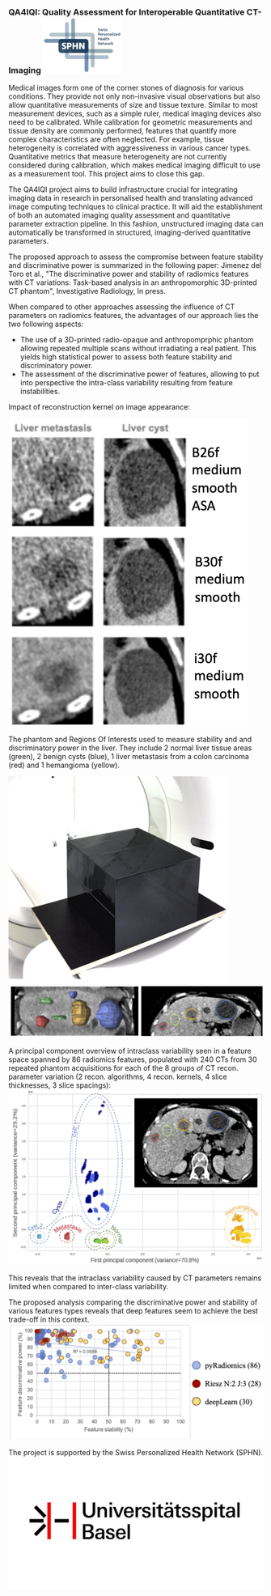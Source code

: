 ### QA4IQI: Quality Assessment for Interoperable Quantitative CT-Imaging                                   ![SPHN Logo](/SPHN-Logo-SIB-Colors-155x111.png)

Medical images form one of the corner stones of diagnosis for various conditions. They provide not only non-invasive visual observations but also allow quantitative measurements of size and tissue texture. Similar to most measurement devices, such as a simple ruler, medical imaging devices also need to be calibrated. While calibration for geometric measurements and tissue density are commonly performed, features that quantify more complex characteristics are often neglected. For example, tissue heterogeneity is correlated with aggressiveness in various cancer types. Quantitative metrics that measure heterogeneity are not currently considered during calibration, which makes medical imaging difficult to use as a measurement tool. This project aims to close this gap.

The QA4IQI project aims to build infrastructure crucial for integrating imaging data in research in personalised health and translating advanced image computing techniques to clinical practice. It will aid the establishment of both an automated imaging quality assessment and quantitative parameter extraction pipeline. In this fashion, unstructured imaging data can automatically be transformed in structured, imaging-derived quantitative parameters.

The proposed approach to assess the compromise between feature stability and discriminative power is summarized in the following paper: 
Jimenez del Toro et al., "The discriminative power and stability of radiomics features with CT variations: Task-based analysis in an anthropomorphic 3D-printed CT phantom", Investigative Radiology, In press.

When compared to other approaches assessing the influence of CT parameters on radiomics features, the advantages of our approach lies the two following aspects:
* The use of a 3D-printed radio-opaque and anthropomprphic phantom allowing repeated multiple scans without irradiating a real patient. This yields high statistical power to assess both feature stability and discriminatory power.
* The assessment of the discriminative power of features, allowing to put into perspective the intra-class variability resulting from feature instabilities.

Impact of reconstruction kernel on image appearance:

![Recon Kernel](/reconKernel.png)

The phantom and Regions Of Interests used to measure stability and and discriminatory power in the liver. They include 2 normal liver tissue areas (green), 2 benign cysts (blue), 1 liver metastasis from a colon carcinoma (red) and 1 hemangioma (yellow).

![phantom](/phantom.png)
![ROIs](/ROIs.png)

A principal component overview of intraclass variability seen in a feature space spanned by 86 radiomics features, populated with 240 CTs from 30 repeated phantom acquisitions for each of the 8 groups of CT recon. parameter variation (2 recon. algorithms, 4 recon. kernels, 4 slice thicknesses, 3 slice spacings):
![PCA](/PCA.png)

This reveals that the intraclass variability caused by CT parameters remains limited when compared to inter-class variability.

The proposed analysis comparing the discriminative power and stability of various features types reveals that deep features seem to achieve the best trade-off in this context.
![stabVSdiscr](/stabVSdiscr.png)

The project is supported by the Swiss Personalized Health Network (SPHN).
![USBlogo](/USBlogo.jpg)
